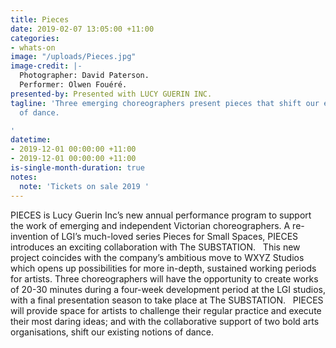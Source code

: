 ```yaml
---
title: Pieces
date: 2019-02-07 13:05:00 +11:00
categories:
- whats-on
image: "/uploads/Pieces.jpg"
image-credit: |-
  Photographer: David Paterson.
  Performer: Olwen Fouéré.
presented-by: Presented with LUCY GUERIN INC.
tagline: 'Three emerging choreographers present pieces that shift our existing notions
  of dance.

'
datetime:
- 2019-12-01 00:00:00 +11:00
- 2019-12-01 00:00:00 +11:00
is-single-month-duration: true
notes:
  note: 'Tickets on sale 2019 '
---
```


PIECES is Lucy Guerin Inc’s new annual performance program to support the work of emerging and independent Victorian choreographers. A re-invention of LGI’s much-loved series Pieces for Small Spaces, PIECES introduces an exciting collaboration with The SUBSTATION.
 
This new project coincides with the company’s ambitious move to WXYZ Studios which opens up possibilities for more in-depth, sustained working periods for artists. Three choreographers will have the opportunity to create works of 20-30 minutes during a four-week development period at the LGI studios, with a final presentation season to take place at The SUBSTATION.
 
PIECES will provide space for artists to challenge their regular practice and execute their most daring ideas; and with the collaborative support of two bold arts organisations, shift our existing notions of dance. 
